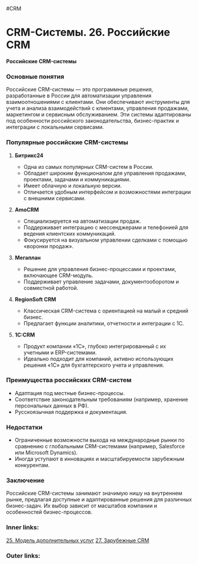#CRM 

# CRM-Системы. 26. Российские CRM

**Российские CRM-системы**

### Основные понятия

Российские CRM-системы — это программные решения, разработанные в России для автоматизации управления взаимоотношениями с клиентами. Они обеспечивают инструменты для учета и анализа взаимодействий с клиентами, управления продажами, маркетингом и сервисным обслуживанием. Эти системы адаптированы под особенности российского законодательства, бизнес-практик и интеграции с локальными сервисами.

### Популярные российские CRM-системы

1. **Битрикс24**
    
    - Одна из самых популярных CRM-систем в России.
    - Обладает широким функционалом для управления продажами, проектами, задачами и коммуникациями.
    - Имеет облачную и локальную версии.
    - Отличается удобным интерфейсом и возможностями интеграции с внешними сервисами.
2. **АmoCRM**
    
    - Специализируется на автоматизации продаж.
    - Поддерживает интеграцию с мессенджерами и телефонией для ведения клиентских коммуникаций.
    - Фокусируется на визуальном управлении сделками с помощью «воронки продаж».
3. **Мегаплан**
    
    - Решение для управления бизнес-процессами и проектами, включающее CRM-модуль.
    - Поддерживает управление задачами, документооборотом и совместной работой.
4. **RegionSoft CRM**
    
    - Классическая CRM-система с ориентацией на малый и средний бизнес.
    - Предлагает функции аналитики, отчетности и интеграции с 1С.
5. **1С:CRM**
    
    - Продукт компании «1С», глубоко интегрированный с их учетными и ERP-системами.
    - Идеально подходит для компаний, активно использующих решения «1С» для бухгалтерского учета и управления.

### Преимущества российских CRM-систем

- Адаптация под местные бизнес-процессы.
- Соответствие законодательным требованиям (например, хранение персональных данных в РФ).
- Русскоязычная поддержка и документация.

### Недостатки

- Ограниченные возможности выхода на международные рынки по сравнению с глобальными CRM-системами (например, Salesforce или Microsoft Dynamics).
- Иногда уступают в инновациях и масштабируемости зарубежным конкурентам.

### Заключение

Российские CRM-системы занимают значимую нишу на внутреннем рынке, предлагая доступные и адаптированные решения для различных бизнес-задач. Их выбор зависит от масштабов компании и особенностей бизнес-процессов.

### Inner links:
[25. Модель дополнительных услуг](2.%20Knowledge/IT%20продукты/CRM/25.%20Модель%20дополнительных%20услуг.md)
[27. Зарубежные CRM](2.%20Knowledge/IT%20продукты/CRM/27.%20Зарубежные%20CRM.md)
### Outer links: